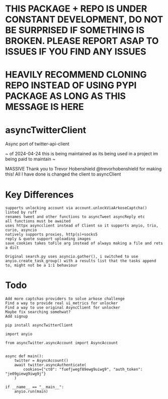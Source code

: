 # THIS PACKAGE + REPO IS UNDER CONSTANT DEVELOPMENT, DO NOT BE SURPRISED IF SOMETHING IS BROKEN. PLEASE REPORT ASAP TO ISSUES IF YOU FIND ANY ISSUES

# HEAVILY RECOMMEND CLONING REPO INSTEAD OF USING PYPI PACKAGE AS LONG AS THIS MESSAGE IS HERE


# asyncTwitterClient

Async port of twitter-api-client

~ of 2024-04-24 this is being maintained as its being used in a project im being paid to maintain ~

MASSIVE Thank you to Trevor Hobenshield @trevorhobenshield for making this!
All I have done is changed the client to asyncClient 

# Key Differences

```
supports unlocking account via account.unlockViaArkoseCaptcha()
linted by ruff
renames tweet and other functions to asyncTweet asyncReply etc
all functions must be awaited
uses httpx asyncclient instead of Client so it supports anyio, trio, curio, asyncio
natively supports proxies, http(s)+socks5
reply & quote support uploading images
save_cookies takes toFile arg instead of always making a file and rets a dict

Original search.py uses asyncio.gather(), i switched to use anyio.create_task_group() with a results list that the tasks append to, might not be a 1:1 behaviour
```

# Todo
```
Add more captchas providers to solve arkose challenge
Find a way to provide real ui_metrics for unlocker
Find a way to use original AsyncClient for unlocker
Maybe fix searching somehwat?
Add signup
```




```pip install asyncTwitterClient```

```
import anyio

from asyncTwitter.asyncAccount import AsyncAccount


async def main():
    twitter = AsyncAccount()
    await twitter.asyncAuthenticate(
        cookies={"ct0": "fuefjwegf89ewg9uiwg9", "auth_token": "je09giewg9iwg9j"}
    )

if __name__ == "__main__":
    anyio.run(main)
```
